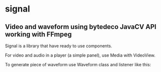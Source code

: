 # signal
Video and waveform using bytedeco JavaCV API working with FFmpeg
---
Signal is a library that have ready to use components.

For video and audio in a player (a simple panel), use Media with VideoView.

To generate piece of waveform use Waveform class and listener like this: